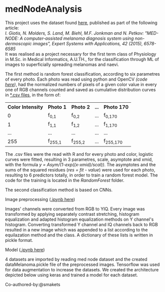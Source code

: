 # medNodeAnalysis

<p>This project uses the dataset found <a href="http://www.cs.rug.nl/~imaging/databases/melanoma_naevi/">here</a>, published as part of the following article:</br>
<em>I. Giotis, N. Molders, S. Land, M. Biehl, M.F. Jonkman and N. Petkov: "MED-NODE: A computer-assisted melanoma diagnosis system using non-dermoscopic images", Expert Systems with Applications, 42 (2015), 6578-6585 </em></br>It was realised as a project necessary for the first term class of Physiology in M.Sc. in Medical Informatics, A.U.TH., for the classification through ML of images to superficially spreading melanomas and naevi. </p>
<p>The first method is random forest classification, according to six parametres of every photo. Each photo was read using python and OpenCV <em>(code <a href="https://github.com/JungleHippo/medNodeAnalysis/blob/master/NumericalDataExtraction.py">here</a>)</em>, had the normalized numbers of pixels of a given color value in every one of RGB channels counted and saved as cumulative distribution curves in <a href="https://github.com/JungleHippo/medNodeAnalysis/blob/master/PixelIntensitiesHistogramsandCDFs.zip">*.csv files</a>, in the form of:
  <table>
    <tr>
      <th>Color Intensity</th>
      <th>Photo 1</th>
      <th>Photo 2</th>
      <th>...</th>
      <th>Photo 170</th>
    </tr>
    <tr>
      <td>0</td>
      <td>f<sub>0,1</sub></td>
      <td>f<sub>0,2</sub></td>
      <td>...</td>
      <td>f<sub>0,170</sub></td>
    </tr>
    <tr>
      <td>1</td>
      <td>f<sub>1,1</sub></td>
      <td>f<sub>1,2</sub></td>
      <td>...</td>
      <td>f<sub>1,170</sub></td>
    </tr>
    <tr>
      <td>...</td>
      <td>...</td>
      <td>...</td>
      <td>...</td>
      <td>...</td>
    </tr>
    <tr>
      <td>255</td>
      <td>f<sub>255,1</sub></td>
      <td>f<sub>255,2</sub></td>
      <td>...</td>
      <td>f<sub>255,170</sub></td>
    </tr>
  </table></p>
<p>The .csv files were the read with R and for every photo and color, logistic curves were fitted, resulting in 3 parametres, scale, asymptote and xmid, with the formula <em>y = Asym/(1-exp((x-xmid)/scal))</em>. The asymptotes and the sums of the squared residues (<em>res = fit - value</em>) were used for each photo, resulting to 6 predictors totally, in order to train a random forest model. The code for the training is located in the <em>RandomForest</em> folder. </p>
<p></p>
<p></p>
<p>The second classification method is based on CNNs.</p> 
Image preprocessing (<a href="https://github.com/JungleHippo/medNodeAnalysis/blob/master/image_preprocessing_for_medNode.ipynb">.ipynb here</a>)</p>
<p>Images' channels were converted from RGB to YIQ. Every image was transformed by applying separately contrast stretching, histogram equalization and adapted histogram equalization methods on Y channel's histogram. Converting transformed Y channel and IQ channels back to RGB resulted in a new image which was appended to a list according to the equilazation method and the class. A dictionary of these lists is written in pickle format.</p>
<p>Model (<a href="https://github.com/JungleHippo/medNodeAnalysis/blob/master/CNN_for_medNode.ipynb">.ipynb here</a>)</p>
<p>4 datasets are imported by reading med node dataset and the created dataMelanoma.pickle file of the preprocessed images. Tensorflow was used for data augmentation to increase the datasets. We created the architecture depicted below using keras and trained a model for each dataset.</p>

Co-authored-by:@smakets
